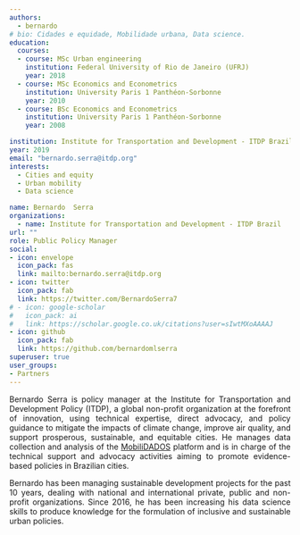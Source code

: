 ```yaml
---
authors:
  - bernardo
# bio: Cidades e equidade, Mobilidade urbana, Data science.
education:
  courses:
  - course: MSc Urban engineering
    institution: Federal University of Rio de Janeiro (UFRJ)
    year: 2018
  - course: MSc Economics and Econometrics
    institution: University Paris 1 Panthéon-Sorbonne
    year: 2010
  - course: BSc Economics and Econometrics
    institution: University Paris 1 Panthéon-Sorbonne
    year: 2008

institution: Institute for Transportation and Development - ITDP Brazil
year: 2019
email: "bernardo.serra@itdp.org"
interests:
  - Cities and equity
  - Urban mobility
  - Data science

name: Bernardo  Serra
organizations:
  - name: Institute for Transportation and Development - ITDP Brazil
url: ""
role: Public Policy Manager
social:
- icon: envelope
  icon_pack: fas
  link: mailto:bernardo.serra@itdp.org
- icon: twitter
  icon_pack: fab
  link: https://twitter.com/BernardoSerra7
# - icon: google-scholar
#   icon_pack: ai
#   link: https://scholar.google.co.uk/citations?user=sIwtMXoAAAAJ
- icon: github
  icon_pack: fab
  link: https://github.com/bernardomlserra
superuser: true
user_groups:
- Partners
---
```


<p align="justify"> Bernardo Serra is policy manager at the Institute for Transportation and Development Policy (ITDP), a global non-profit organization at the forefront of innovation, using technical expertise, direct advocacy, and policy guidance to mitigate the impacts of climate change, improve air quality, and support prosperous, sustainable, and equitable cities. He manages data collection and analysis of the <a href="https://mobilidados.org.br/">MobiliDADOS</a> platform and is in charge of the technical support and advocacy activities aiming to promote evidence-based policies in Brazilian cities. </p>

<p align="justify"> Bernardo has been managing sustainable development projects for the past 10 years, dealing with national and international private, public and non-profit organizations. Since 2016, he has been increasing his data science skills to produce knowledge for the formulation of inclusive and sustainable urban policies. </p>
